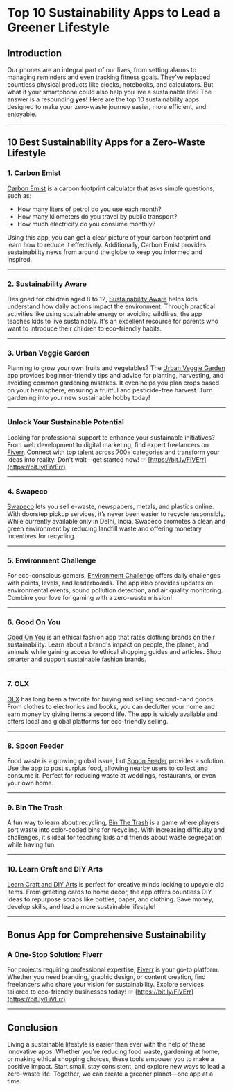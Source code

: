 # Top 10 Sustainability Apps to Lead a Greener Lifestyle

## Introduction

Our phones are an integral part of our lives, from setting alarms to managing reminders and even tracking fitness goals. They’ve replaced countless physical products like clocks, notebooks, and calculators. But what if your smartphone could also help you live a sustainable life? The answer is a resounding **yes!** Here are the top 10 sustainability apps designed to make your zero-waste journey easier, more efficient, and enjoyable.

---

## 10 Best Sustainability Apps for a Zero-Waste Lifestyle

### 1. Carbon Emist

[Carbon Emist](https://play.google.com/store/apps/details?id=com.cognifox.android.carbonemist) is a carbon footprint calculator that asks simple questions, such as:

- How many liters of petrol do you use each month?  
- How many kilometers do you travel by public transport?  
- How much electricity do you consume monthly?

Using this app, you can get a clear picture of your carbon footprint and learn how to reduce it effectively. Additionally, Carbon Emist provides sustainability news from around the globe to keep you informed and inspired.

---

### 2. Sustainability Aware

Designed for children aged 8 to 12, [Sustainability Aware](http://www.sustainabilityaware.com/) helps kids understand how daily actions impact the environment. Through practical activities like using sustainable energy or avoiding wildfires, the app teaches kids to live sustainably. It's an excellent resource for parents who want to introduce their children to eco-friendly habits.

---

### 3. Urban Veggie Garden

Planning to grow your own fruits and vegetables? The [Urban Veggie Garden](https://play.google.com/store/apps/details?id=com.centelles.josep.macetohuerto) app provides beginner-friendly tips and advice for planting, harvesting, and avoiding common gardening mistakes. It even helps you plan crops based on your hemisphere, ensuring a fruitful and pesticide-free harvest. Turn gardening into your new sustainable hobby today!

---

### Unlock Your Sustainable Potential  

Looking for professional support to enhance your sustainable initiatives? From web development to digital marketing, find expert freelancers on [Fiverr](https://bit.ly/FiVErr). Connect with top talent across 700+ categories and transform your ideas into reality. Don't wait—get started now! ☞ [https://bit.ly/FiVErr](https://bit.ly/FiVErr)

---

### 4. Swapeco

[Swapeco](https://play.google.com/store/apps/details?id=com.swapeco.app) lets you sell e-waste, newspapers, metals, and plastics online. With doorstep pickup services, it’s never been easier to recycle responsibly. While currently available only in Delhi, India, Swapeco promotes a clean and green environment by reducing landfill waste and offering monetary incentives for recycling.

---

### 5. Environment Challenge

For eco-conscious gamers, [Environment Challenge](https://play.google.com/store/apps/details?id=com.aminprojects.saveearth) offers daily challenges with points, levels, and leaderboards. The app also provides updates on environmental events, sound pollution detection, and air quality monitoring. Combine your love for gaming with a zero-waste mission!

---

### 6. Good On You

[Good On You](https://play.google.com/store/apps/details?id=au.org.goodonyou.goodonyou) is an ethical fashion app that rates clothing brands on their sustainability. Learn about a brand's impact on people, the planet, and animals while gaining access to ethical shopping guides and articles. Shop smarter and support sustainable fashion brands.

---

### 7. OLX

[OLX](https://play.google.com/store/apps/details?id=com.olx.olx) has long been a favorite for buying and selling second-hand goods. From clothes to electronics and books, you can declutter your home and earn money by giving items a second life. The app is widely available and offers local and global platforms for eco-friendly selling.

---

### 8. Spoon Feeder

Food waste is a growing global issue, but [Spoon Feeder](https://play.google.com/store/apps/details?id=com.maheshpaliwal.mahes.spoonfeeder) provides a solution. Use the app to post surplus food, allowing nearby users to collect and consume it. Perfect for reducing waste at weddings, restaurants, or even your own home.

---

### 9. Bin The Trash

A fun way to learn about recycling, [Bin The Trash](https://play.google.com/store/apps/details?id=com.majiho.binthetrash) is a game where players sort waste into color-coded bins for recycling. With increasing difficulty and challenges, it's ideal for teaching kids and friends about waste segregation while having fun.

---

### 10. Learn Craft and DIY Arts

[Learn Craft and DIY Arts](https://play.google.com/store/apps/details?id=com.rstream.crafts) is perfect for creative minds looking to upcycle old items. From greeting cards to home decor, the app offers countless DIY ideas to repurpose scraps like bottles, paper, and clothing. Save money, develop skills, and lead a more sustainable lifestyle!

---

## Bonus App for Comprehensive Sustainability

### A One-Stop Solution: Fiverr

For projects requiring professional expertise, [Fiverr](https://bit.ly/FiVErr) is your go-to platform. Whether you need branding, graphic design, or content creation, find freelancers who share your vision for sustainability. Explore services tailored to eco-friendly businesses today! ☞ [https://bit.ly/FiVErr](https://bit.ly/FiVErr)

---

## Conclusion

Living a sustainable lifestyle is easier than ever with the help of these innovative apps. Whether you're reducing food waste, gardening at home, or making ethical shopping choices, these tools empower you to make a positive impact. Start small, stay consistent, and explore new ways to lead a zero-waste life. Together, we can create a greener planet—one app at a time.

